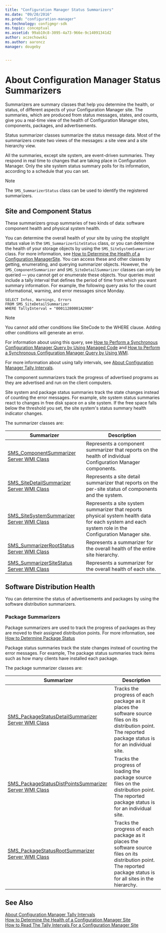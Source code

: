 ```yaml
---
title: "Configuration Manager Status Summarizers"
ms.date: "09/20/2016"
ms.prod: "configuration-manager"
ms.technology: configmgr-sdk
ms.topic: conceptual
ms.assetid: 99ab10c8-3095-4a73-966e-9c14091341d2
author: aczechowski
ms.author: aaroncz
manager: dougeby


---
```

# About Configuration Manager Status Summarizers
Summarizers are summary classes that help you determine the health, or status, of different aspects of your Configuration Manager site. The summaries, which are produced from status messages, states, and counts, give you a real-time view of the health of Configuration Manager sites, components, packages, and advertisements.  

 Status summarizer classes summarize the status message data. Most of the summarizers create two views of the messages: a site view and a site hierarchy view.  

 All the summaries, except site system, are event-driven summaries. They respond in real time to changes that are taking place in Configuration Manager. Only the site system status summary polls for its information, according to a schedule that you can set.  

> [!NOTE]
>  The `SMS_SummarizerStatus` class can be used to identify the registered summarizers.  

## Site and Component Status  
 These summarizers group summaries of two kinds of data: software component health and physical system health.  

 You can determine the overall health of your site by using the stoplight status value in the `SMS_SummarizerSiteStatus` class, or you can determine the health of your storage objects by using the `SMS_SiteSystemSummarizer` class. For more information, see [How to Determine the Health of a Configuration ManagerSite](../../../../develop/core/servers/manage/how-to-determine-the-health-of-a-configuration-manager-site.md). You can access these and other classes by getting, enumerating, and querying summarizer objects. However, the `SMS_ComponentSummarizer` and `SMS_SiteDetailSummarizer` classes can only be queried — you cannot get or enumerate these objects. Your queries must include a tally interval that defines the period of time from which you want summary information. For example, the following query asks for the count informational, warning, and error messages since Monday.  

```  
SELECT Infos, Warnings, Errors  
FROM SMS_SiteDetailSummarizer  
WHERE TallyInterval = "00011280001A2000"  
```  

> [!NOTE]
>  You cannot add other conditions like SiteCode to the WHERE clause. Adding other conditions will generate an error.  

 For information about using this query, see [How to Perform a Synchronous Configuration Manager Query by Using Managed Code](../../../../develop/core/understand/how-to-perform-a-synchronous-configuration-manager-query-by-using-managed-code.md) and [How to Perform a Synchronous Configuration Manager Query by Using WMI](../../../../develop/core/understand/how-to-perform-a-synchronous-configuration-manager-query-by-using-wmi.md).  

 For more information about using tally intervals, see [About Configuration Manager Tally Intervals](../../../../develop/core/servers/manage/about-configuration-manager-tally-intervals.md).  

 The component summarizers track the progress of advertised programs as they are advertised and run on the client computers.  

 Site system and package status summaries track the state changes instead of counting the error messages. For example, site system status summaries react to changes in free disk space on a site system. If the free space falls below the threshold you set, the site system's status summary health indicator changes.  

 The summarizer classes are:  

|Summarizer|Description|  
|----------------|-----------------|  
|[SMS_ComponentSummarizer Server WMI Class](../../../../develop/reference/core/servers/manage/sms_componentsummarizer-server-wmi-class.md)|Represents a component summarizer that reports on the health of individual Configuration Manager components.|  
|[SMS_SiteDetailSummarizer Server WMI Class](../../../../develop/reference/core/servers/manage/sms_sitedetailsummarizer-server-wmi-class.md)|Represents a site detail summarizer that reports on the per-site status of components and the system.|  
|[SMS_SiteSystemSummarizer Server WMI Class](../../../../develop/reference/core/servers/manage/sms_sitesystemsummarizer-server-wmi-class.md)|Represents a site system summarizer that reports physical system health data for each system and each system role in the Configuration Manager site.|  
|[SMS_SummarizerRootStatus Server WMI Class](../../../../develop/reference/core/servers/manage/sms_summarizerrootstatus-server-wmi-class.md)|Represents a summarizer for the overall health of the entire site hierarchy.|  
|[SMS_SummarizerSiteStatus Server WMI Class](../../../../develop/reference/core/servers/manage/sms_summarizersitestatus-server-wmi-class.md)|Represents a summarizer for the overall health of each site.|  

## Software Distribution Health  
 You can determine the status of advertisements and packages by using the software distribution summarizers.  

### Package Summarizers  
 Package summarizers are used to track the progress of packages as they are moved to their assigned distribution points. For more information, see [How to Determine Package Status](../../../../develop/core/servers/manage/how-to-determine-package-status.md)  

 Package status summaries track the state changes instead of counting the error messages. For example, The package status summaries track items such as how many clients have installed each package.  

 The package summarizer classes are:  

|Summarizer|Description|  
|----------------|-----------------|  
|[SMS_PackageStatusDetailSummarizer Server WMI Class](../../../../develop/reference/core/servers/configure/sms_packagestatusdetailsummarizer-server-wmi-class.md)|Tracks the progress of each package as it places the software source files on its distribution point. The reported package status is for an individual site.|  
|[SMS_PackageStatusDistPointsSummarizer Server WMI Class](../../../../develop/reference/core/servers/configure/sms_packagestatusdistpointssummarizer-server-wmi-class.md)|Tracks the progress of loading the package source files on the distribution point. The reported package status is for an individual site.|  
|[SMS_PackageStatusRootSummarizer Server WMI Class](../../../../develop/reference/core/servers/configure/sms_packagestatusrootsummarizer-server-wmi-class.md)|Tracks the progress of each package as it places the software source files on its distribution point. The reported package status is for all sites in the hierarchy.|  

## See Also  
 [About Configuration Manager Tally Intervals](../../../../develop/core/servers/manage/about-configuration-manager-tally-intervals.md)   
 [How to Determine the Health of a Configuration Manager Site](../../../../develop/core/servers/manage/how-to-determine-the-health-of-a-configuration-manager-site.md)   
 [How to Read The Tally Intervals For a Configuration Manager Site](../../../../develop/core/servers/manage/how-to-read-the-tally-intervals-for-a-configuration-manager-site.md)
